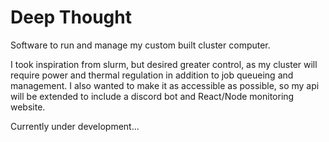 # Deep Thought

Software to run and manage my custom built cluster computer.

I took inspiration from slurm, but desired greater control, as my cluster will require power and thermal regulation in addition to job queueing and management. I also wanted to make it as accessible as possible, so my api will be extended to include a discord bot and React/Node monitoring website.

Currently under development...
